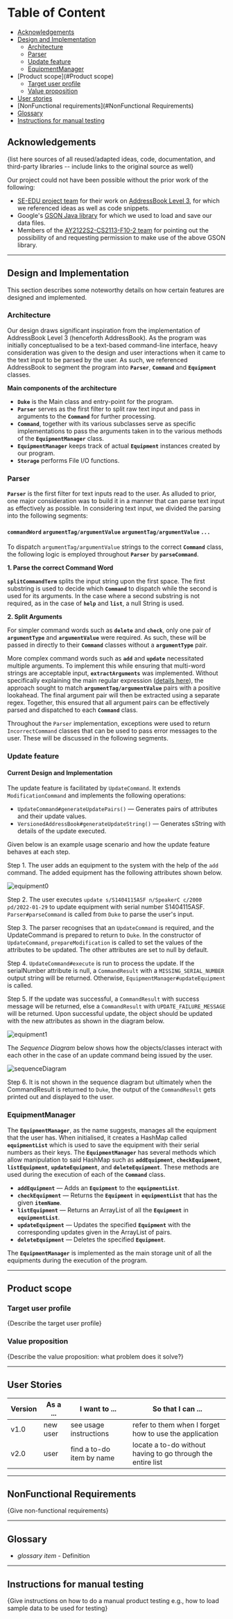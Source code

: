 # Table of Content

- [Acknowledgements](#acknowledgements)
- [Design and Implementation](#**Design-and-Implementation**)
  - [Architecture](#Architecture)
  - [Parser](#Parser)
  - [Update feature](#Update-feature)
  - [EquipmentManager](#EquipmentManager)
- [Product scope](#Product scope)
  - [Target user profile](#Target-user-profile)
  - [Value proposition](#Value-proposition)
- [User stories](#User-Stories)
- [NonFunctional requirements](#NonFunctional Requirements)
- [Glossary](#Glossary)
- [Instructions for manual testing](#Instructions-for-manual-testing)

## Acknowledgements

{list here sources of all reused/adapted ideas, code, documentation, and third-party libraries -- include links to the original source as well}

Our project could not have been possible without the prior work of the following:

- [SE-EDU project team](https://se-education.org/docs/team.html) for their work on [AddressBook Level 3](https://github.com/se-edu/addressbook-level3), for which we referenced ideas as well as code snippets.
- Google's [GSON Java library](https://github.com/google/gson) for which we used to load and save our data files.
- Members of the [AY2122S2-CS2113-F10-2 team](https://github.com/nus-cs2113-AY2122S2) for pointing out the possibility of and requesting permission to make use of the above GSON library.  

--------------------------------------------------------------------------------------------------------------------
## **Design and Implementation**

This section describes some noteworthy details on how certain features are designed and implemented.

### Architecture

Our design draws significant inspiration from the implementation of AddressBook Level 3 (henceforth AddressBook). 
As the program was initially conceptualised to be a text-based command-line interface, heavy consideration was given
to the design and user interactions when it came to the text input to be parsed by the user. 
As such, we referenced AddressBook to segment the program into **`Parser`**, **`Command`** and **`Equipment`** classes.

**Main components of the architecture**

- **`Duke`** is the Main class and entry-point for the program. 
- **`Parser`** serves as the first filter to split raw text input and pass in arguments to the **`Command`** for further processing.
- **`Command`**, together with its various subclasses serve as specific implementations to pass the arguments taken in to the various methods of the **`EquipmentManager`** class.
- **`EquipmentManager`** keeps track of actual **`Equipment`** instances created by our program.
- **`Storage`** performs File I/O functions.

### Parser

**`Parser`** is the first filter for text inputs read to the user. 
As alluded to prior, one major consideration was to build it in a manner that can parse text input as effectively as possible. In considering text input, we divided the parsing into the following segments:

#### `commandWord` `argumentTag/argumentValue` `argumentTag/argumentValue` `...`

To dispatch `argumentTag/argumentValue` strings to the correct **`Command`** class, the following logic is employed throughout **`Parser`** by **`parseCommand`**.

**1. Parse the correct Command Word**

**`splitCommandTerm`** splits the input string upon the first space. 
The first substring is used to decide which **`Command`** to dispatch while the second is used for its arguments.
In the case where a second substring is not required, as in the case of **`help`** and **`list`**, a null String is used.

**2. Split Arguments**

For simpler command words such as **`delete`** and **`check`**, only one pair of **`argumentType`** and **`argumentValue`** were required. 
As such, these will be passed in directly to their **`Command`** classes without a **`argumentType`** pair.

More complex command words such as **`add`** and **`update`** necessitated multiple arguments.
To implement this while ensuring that multi-word strings are acceptable input, **`extractArguments`** was implemented. 
Without specifically explaining the main regular expression ([details here](https://regex101.com/r/gwjHWD/3)), the approach sought to match **`argumentTag/argumentValue`** pairs with a positive lookahead. 
The final argument pair will then be extracted using a separate regex. 
Together, this ensured that all argument pairs can be effectively parsed and dispatched to each **`Command`** class.

Throughout the `Parser` implementation, exceptions were used to return `IncorrectCommand` classes that can be used to pass error messages to the user. These will be discussed in the following segments.

### Update feature

#### Current Design and Implementation

The update feature is facilitated by `UpdateCommand`. It extends `ModificationCommand` and implements the following operations:

* `UpdateCommand#generateUpdatePairs()` — Generates pairs of attributes and their update values.
* `VersionedAddressBook#generateUpdateString()` — Generates sString with details of the update executed.

Given below is an example usage scenario and how the update feature behaves at each step.

Step 1. The user adds an equipment to the system with the help of the `add` command. The added equipment has the following attributes shown below.

![equipment0](images/equipment0.png)

Step 2. The user executes `update s/S1404115ASF n/SpeakerC c/2000 pd/2022-01-29` to update equipment with serial number S1404115ASF. `Parser#parseCommand` is called from `Duke` to parse the user's input.

Step 3. The parser recognises that an `UpdateCommand` is required, and the UpdateCommand is prepared to return to `Duke`. In the constructor of `UpdateCommand`, `prepareModification` is called to set the values of the attributes to be updated. The other attributes are set to null by default.

Step 4. `UpdateCommand#execute` is run to process the update. If the serialNumber attribute is null, a `CommandResult` with a `MISSING_SERIAL_NUMBER` output string will be returned. Otherwise, `EquipmentManager#updateEquipment` is called.

Step 5. If the update was successful, a `CommandResult` with success message will be returned, else a `CommandResult` with `UPDATE_FAILURE_MESSAGE` will be returned. Upon successful update, the object should be updated with the new attributes as shown in the diagram below.

![equipment1](images/equipment1.png)

The *Sequence Diagram* below shows how the objects/classes interact with each other in the case of an update command being issued by the user.

![sequenceDiagram](images/sequenceDiagram.png)

Step 6. It is not shown in the sequence diagram but ultimately when the CommandResult is returned to `Duke`, the output of the `CommandResult` gets printed out and displayed to the user.

### EquipmentManager

The **`EquipmentManager`**, as the name suggests, manages all the equipment that the user has.
When initialised, it creates a HashMap called **`equipmentList`** which is used to save the equipment with their serial numbers as their keys.
The **`EquipmentManager`** has several methods which allow manipulation to said HashMap such as **`addEquipment`**, **`checkEquipment`**, **`listEquipment`**, **`updateEquipment`**, and **`deleteEquipment`**.
These methods are used during the execution of each of the **`Command`** class.
* **`addEquipment`** — Adds an **`Equipment`** to the **`equipmentList`**.
* **`checkEquipment`** — Returns the **`Equipment`** in **`equipmentList`** that has the given **`itemName`**.
* **`listEquipment`** — Returns an ArrayList of all the **`Equipment`** in **`equipmentList`**.
* **`updateEquipment`** — Updates the specified **`Equipment`** with the corresponding updates given in the ArrayList of pairs.
* **`deleteEquipment`** — Deletes the specified **`Equipment`**.

The **`EquipmentManager`** is implemented as the main storage unit of all the equipments during the execution of the program.

--------------------------------------------------------------------------------------------------------------------
## Product scope
### Target user profile

{Describe the target user profile}

### Value proposition

{Describe the value proposition: what problem does it solve?}

--------------------------------------------------------------------------------------------------------------------
## User Stories

|Version| As a ... | I want to ... | So that I can ...|
|--------|----------|---------------|------------------|
|v1.0|new user|see usage instructions|refer to them when I forget how to use the application|
|v2.0|user|find a to-do item by name|locate a to-do without having to go through the entire list|

--------------------------------------------------------------------------------------------------------------------
## NonFunctional Requirements

{Give non-functional requirements}

--------------------------------------------------------------------------------------------------------------------
## Glossary

* *glossary item* - Definition

--------------------------------------------------------------------------------------------------------------------
## Instructions for manual testing

{Give instructions on how to do a manual product testing e.g., how to load sample data to be used for testing}
